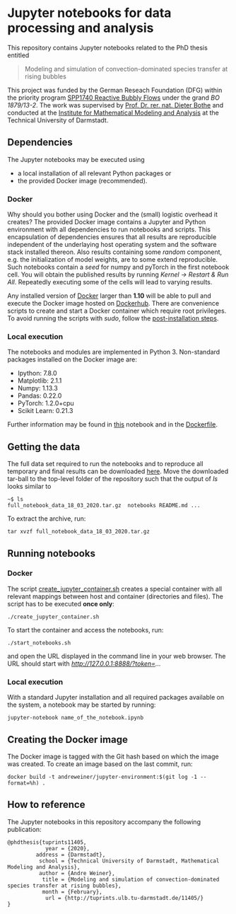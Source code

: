 # Jupyter notebooks for data processing and analysis

This repository contains Jupyter notebooks related to the PhD thesis entitled

> Modeling and simulation of convection-dominated species transfer at rising bubbles

This project was funded by the German Reseach Foundation (DFG) within the priority program [SPP1740 Reactive Bubbly Flows](http://www.dfg-spp1740.de/) under the grand *BO 1879/13-2*. The work was supervised by [Prof. Dr. rer. nat. Dieter Bothe](mailto:bothe@mma.tu-darmstadt.de) and conducted at the [Institute for Mathematical Modeling and Analysis](https://www.mma.tu-darmstadt.de/index/index.en.jsp) at the Technical University of Darmstadt.

## Dependencies

The Jupyter notebooks may be executed using
- a local installation of all relevant Python packages or
- the provided Docker image (recommended).

### Docker

Why should you bother using Docker and the (small) logistic overhead it creates? The provided Docker image contains a Jupyter and Python environment with all dependencies to run notebooks and scripts. This encapsulation of dependencies ensures that all results are reproducible independent of the underlaying host operating system and the software stack installed thereon. Also results containing some *random* component, e.g. the initialization of model weights, are to some extend reproducible. Such notebooks contain a *seed* for numpy and pyTorch in the first notebook cell. You will obtain the published results by running *Kernel -> Restart & Run All*. Repeatedly executing some of the cells will lead to varying results.

Any installed version of [Docker](https://docs.docker.com/install/) larger than **1.10** will be able to pull and execute the Docker image hosted on [Dockerhub](https://hub.docker.com/r/andreweiner/jupyter-environment). There are convenience scripts to create and start a Docker container which require root privileges. To avoid running the scripts with *sudo*, follow the [post-installation steps](https://docs.docker.com/install/linux/linux-postinstall/).

### Local execution

The notebooks and modules are implemented in Python 3. Non-standard packages installed on the Docker image are:

- Ipython: 7.8.0
- Matplotlib: 2.1.1
- Numpy: 1.13.3
- Pandas: 0.22.0
- PyTorch: 1.2.0+cpu
- Scikit Learn: 0.21.3

Further information may be found in [this](https://github.com/AndreWeiner/phd_notebooks/blob/master/notebooks/show_package_versions.ipynb) notebook and in the [Dockerfile](https://github.com/AndreWeiner/phd_notebooks/blob/master/Dockerfile).

## Getting the data

The full data set required to run the notebooks and to reproduce all temporary and final results can be downloaded [here](https://tudatalib.ulb.tu-darmstadt.de/bitstream/handle/tudatalib/2267.2/full_notebook_data_18_03_2020.tar.gz?sequence=2&isAllowed=y). Move the downloaded tar-ball to the top-level folder of the repository such that the output of *ls* looks similar to

```
~$ ls
full_notebook_data_18_03_2020.tar.gz  notebooks README.md ...
```

To extract the archive, run:
```
tar xvzf full_notebook_data_18_03_2020.tar.gz
```

## Running notebooks

### Docker

The script [create_jupyter_container.sh](https://github.com/AndreWeiner/phd_notebooks/blob/master/create_jupyter_container.sh) creates a special container with all relevant mappings between host and container (directories and files). The script has to be executed **once only**:

```
./create_jupyter_container.sh
```
To start the container and access the notebooks, run:

```
./start_notebooks.sh
```
and open the URL displayed in the command line in your web browser. The URL should start with *http://127.0.0.1:8888/?token=...*

### Local execution

With a standard Jupyter installation and all required packages available on the system, a notebook may be started by running:

```
jupyter-notebook name_of_the_notebook.ipynb
```

## Creating the Docker image

The Docker image is tagged with the Git hash based on which the image was created. To create an image based on the last commit, run:
```
docker build -t andreweiner/jupyter-environment:$(git log -1 --format=%h) .
```

## How to reference

The Jupyter notebooks in this repository accompany the following publication:

```
@phdthesis{tuprints11405,
            year = {2020},
         address = {Darmstadt},
          school = {Technical University of Darmstadt, Mathematical Modeling and Analysis},
          author = {Andre Weiner},
           title = {Modeling and simulation of convection-dominated species transfer at rising bubbles},
           month = {February},
            url = {http://tuprints.ulb.tu-darmstadt.de/11405/}
}
```
